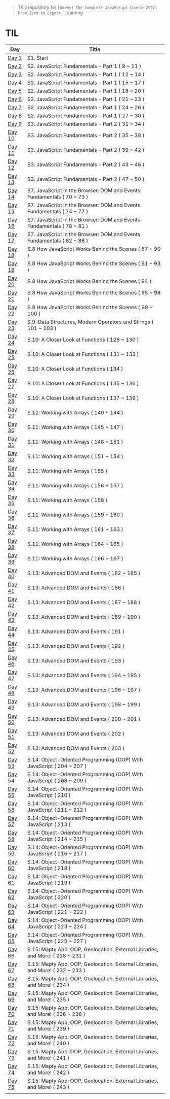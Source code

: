 > This repository for `[Udemy] The Complete JavaScript Course 2022: From Zero to Expert!` Learning

# TIL

| Day                               | Title                                                                          |
| --------------------------------- | ------------------------------------------------------------------------------ |
| [Day 1](./markdown/cjs220830.md)  | S1. Start                                                                      |
| [Day 2](./markdown/cjs220831.md)  | S2. JavaScript Fundamentals - Part 1 ( 9 ~ 11 )                                |
| [Day 3](./markdown/cjs220901.md)  | S2. JavaScript Fundamentals - Part 1 ( 12 ~ 14 )                               |
| [Day 4](./markdown/cjs220902.md)  | S2. JavaScript Fundamentals - Part 1 ( 15 ~ 17 )                               |
| [Day 5](./markdown/cjs220903.md)  | S2. JavaScript Fundamentals - Part 1 ( 18 ~ 20 )                               |
| [Day 6](./markdown/cjs220904.md)  | S2. JavaScript Fundamentals - Part 1 ( 21 ~ 23 )                               |
| [Day 7](./markdown/cjs220905.md)  | S2. JavaScript Fundamentals - Part 1 ( 24 ~ 26 )                               |
| [Day 8](./markdown/cjs220906.md)  | S2. JavaScript Fundamentals - Part 1 ( 27 ~ 30 )                               |
| [Day 9](./markdown/cjs220907.md)  | S3. JavaScript Fundamentals - Part 2 ( 31 ~ 34 )                               |
| [Day 10](./markdown/cjs220908.md) | S3. JavaScript Fundamentals - Part 2 ( 35 ~ 38 )                               |
| [Day 11](./markdown/cjs220909.md) | S3. JavaScript Fundamentals - Part 2 ( 39 ~ 42 )                               |
| [Day 12](./markdown/cjs220910.md) | S3. JavaScript Fundamentals - Part 2 ( 43 ~ 46 )                               |
| [Day 13](./markdown/cjs220911.md) | S3. JavaScript Fundamentals - Part 2 ( 47 ~ 50 )                               |
| [Day 14](./markdown/cjs220912.md) | S7. JavaScript in the Browser: DOM and Events Fundamentals ( 70 ~ 73 )         |
| [Day 15](./markdown/cjs220913.md) | S7. JavaScript in the Browser: DOM and Events Fundamentals ( 74 ~ 77 )         |
| [Day 16](./markdown/cjs220914.md) | S7. JavaScript in the Browser: DOM and Events Fundamentals ( 78 ~ 81 )         |
| [Day 17](./markdown/cjs220915.md) | S7. JavaScript in the Browser: DOM and Events Fundamentals ( 82 ~ 86 )         |
| [Day 18](./markdown/cjs220916.md) | S.8 How JavaScript Works Behind the Scenes ( 87 ~ 90 )                         |
| [Day 19](./markdown/cjs220917.md) | S.8 How JavaScript Works Behind the Scenes ( 91 ~ 93 )                         |
| [Day 20](./markdown/cjs220918.md) | S.8 How JavaScript Works Behind the Scenes ( 94 )                              |
| [Day 21](./markdown/cjs220919.md) | S.8 How JavaScript Works Behind the Scenes ( 95 ~ 98 )                         |
| [Day 22](./markdown/cjs220920.md) | S.8 How JavaScript Works Behind the Scenes ( 99 ~ 100 )                        |
| [Day 23](./markdown/cjs220921.md) | S.9: Data Structures, Modern Operators and Strings ( 101 ~ 103 )               |
| [Day 24](./markdown/cjs220922.md) | S.10: A Closer Look at Functions ( 126 ~ 130 )                                 |
| [Day 25](./markdown/cjs220923.md) | S.10: A Closer Look at Functions ( 131 ~ 133 )                                 |
| [Day 26](./markdown/cjs220924.md) | S.10: A Closer Look at Functions ( 134 )                                       |
| [Day 27](./markdown/cjs220925.md) | S.10: A Closer Look at Functions ( 135 ~ 136 )                                 |
| [Day 28](./markdown/cjs220926.md) | S.10: A Closer Look at Functions ( 137 ~ 139 )                                 |
| [Day 29](./markdown/cjs220927.md) | S.11: Working with Arrays ( 140 ~ 144 )                                        |
| [Day 30](./markdown/cjs220928.md) | S.11: Working with Arrays ( 145 ~ 147 )                                        |
| [Day 31](./markdown/cjs220929.md) | S.11: Working with Arrays ( 148 ~ 151 )                                        |
| [Day 32](./markdown/cjs220930.md) | S.11: Working with Arrays ( 151 ~ 154 )                                        |
| [Day 33](./markdown/cjs221001.md) | S.11: Working with Arrays ( 155 )                                              |
| [Day 34](./markdown/cjs221002.md) | S.11: Working with Arrays ( 156 ~ 157 )                                        |
| [Day 35](./markdown/cjs221003.md) | S.11: Working with Arrays ( 158 )                                              |
| [Day 36](./markdown/cjs221004.md) | S.11: Working with Arrays ( 159 ~ 160 )                                        |
| [Day 37](./markdown/cjs221005.md) | S.11: Working with Arrays ( 161 ~ 163 )                                        |
| [Day 38](./markdown/cjs221006.md) | S.11: Working with Arrays ( 164 ~ 165 )                                        |
| [Day 39](./markdown/cjs221007.md) | S.11: Working with Arrays ( 166 ~ 167 )                                        |
| [Day 40](./markdown/cjs221008.md) | S.13: Advanced DOM and Events ( 182 ~ 185 )                                    |
| [Day 41](./markdown/cjs221009.md) | S.13: Advanced DOM and Events ( 186 )                                          |
| [Day 42](./markdown/cjs221010.md) | S.13: Advanced DOM and Events ( 187 ~ 188 )                                    |
| [Day 43](./markdown/cjs221011.md) | S.13: Advanced DOM and Events ( 189 ~ 190 )                                    |
| [Day 44](./markdown/cjs221012.md) | S.13: Advanced DOM and Events ( 191 )                                          |
| [Day 45](./markdown/cjs221013.md) | S.13: Advanced DOM and Events ( 192 )                                          |
| [Day 46](./markdown/cjs221014.md) | S.13: Advanced DOM and Events ( 193 )                                          |
| [Day 47](./markdown/cjs221015.md) | S.13: Advanced DOM and Events ( 194 ~ 195 )                                    |
| [Day 48](./markdown/cjs221016.md) | S.13: Advanced DOM and Events ( 196 ~ 197 )                                    |
| [Day 49](./markdown/cjs221017.md) | S.13: Advanced DOM and Events ( 198 ~ 199 )                                    |
| [Day 50](./markdown/cjs221018.md) | S.13: Advanced DOM and Events ( 200 ~ 201 )                                    |
| [Day 51](./markdown/cjs221019.md) | S.13: Advanced DOM and Events ( 202 )                                          |
| [Day 52](./markdown/cjs221020.md) | S.13: Advanced DOM and Events ( 203 )                                          |
| [Day 53](./markdown/cjs221021.md) | S.14: Object-Oriented Programming (OOP) With JavaScript ( 204 ~ 207 )          |
| [Day 54](./markdown/cjs221022.md) | S.14: Object-Oriented Programming (OOP) With JavaScript ( 208 ~ 209 )          |
| [Day 55](./markdown/cjs221023.md) | S.14: Object-Oriented Programming (OOP) With JavaScript ( 210 )                |
| [Day 56](./markdown/cjs221024.md) | S.14: Object-Oriented Programming (OOP) With JavaScript ( 211 ~ 212 )          |
| [Day 57](./markdown/cjs221025.md) | S.14: Object-Oriented Programming (OOP) With JavaScript ( 213 )                |
| [Day 58](./markdown/cjs221026.md) | S.14: Object-Oriented Programming (OOP) With JavaScript ( 214 ~ 215 )          |
| [Day 59](./markdown/cjs221027.md) | S.14: Object-Oriented Programming (OOP) With JavaScript ( 216 ~ 217 )          |
| [Day 60](./markdown/cjs221028.md) | S.14: Object-Oriented Programming (OOP) With JavaScript ( 218 )                |
| [Day 61](./markdown/cjs221029.md) | S.14: Object-Oriented Programming (OOP) With JavaScript ( 219 )                |
| [Day 62](./markdown/cjs221030.md) | S.14: Object-Oriented Programming (OOP) With JavaScript ( 220 )                |
| [Day 63](./markdown/cjs221031.md) | S.14: Object-Oriented Programming (OOP) With JavaScript ( 221 ~ 222 )          |
| [Day 64](./markdown/cjs221101.md) | S.14: Object-Oriented Programming (OOP) With JavaScript ( 223 ~ 224 )          |
| [Day 65](./markdown/cjs221102.md) | S.14: Object-Oriented Programming (OOP) With JavaScript ( 225 ~ 227 )          |
| [Day 66](./markdown/cjs221103.md) | S.15: Mapty App: OOP, Geolocation, External Libraries, and More! ( 228 ~ 231 ) |
| [Day 67](./markdown/cjs221104.md) | S.15: Mapty App: OOP, Geolocation, External Libraries, and More! ( 232 ~ 233 ) |
| [Day 68](./markdown/cjs221105.md) | S.15: Mapty App: OOP, Geolocation, External Libraries, and More! ( 234 )       |
| [Day 69](./markdown/cjs221106.md) | S.15: Mapty App: OOP, Geolocation, External Libraries, and More! ( 235 )       |
| [Day 70](./markdown/cjs221107.md) | S.15: Mapty App: OOP, Geolocation, External Libraries, and More! ( 236 ~ 238 ) |
| [Day 71](./markdown/cjs221108.md) | S.15: Mapty App: OOP, Geolocation, External Libraries, and More! ( 239 )       |
| [Day 72](./markdown/cjs221109.md) | S.15: Mapty App: OOP, Geolocation, External Libraries, and More! ( 240 )       |
| [Day 73](./markdown/cjs221110.md) | S.15: Mapty App: OOP, Geolocation, External Libraries, and More! ( 241 )       |
| [Day 74](./markdown/cjs221111.md) | S.15: Mapty App: OOP, Geolocation, External Libraries, and More! ( 242 )       |
| [Day 75](./markdown/cjs221112.md) | S.15: Mapty App: OOP, Geolocation, External Libraries, and More! ( 243 )       |
|                                   |                                                                                |
